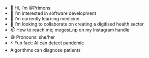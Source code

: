 - 👋 Hi, I’m @Primons
- 👀 I’m interested in software development 
- 🌱 I’m currently learning medicine 
- 💞️ I’m looking to collaborate on creating a digitised health sector
- 📫 How to reach me; mogesi_np on my Instagram handle
- 😄 Pronouns: she/her
- ⚡ Fun fact: AI can detect pandemic
- Algorithms can diagnose patients


<!---
Primons/Primons is a ✨ special ✨ repository because its `README.md` (this file) appears on your GitHub profile.
You can click the Preview link to take a look at your changes.
--->
